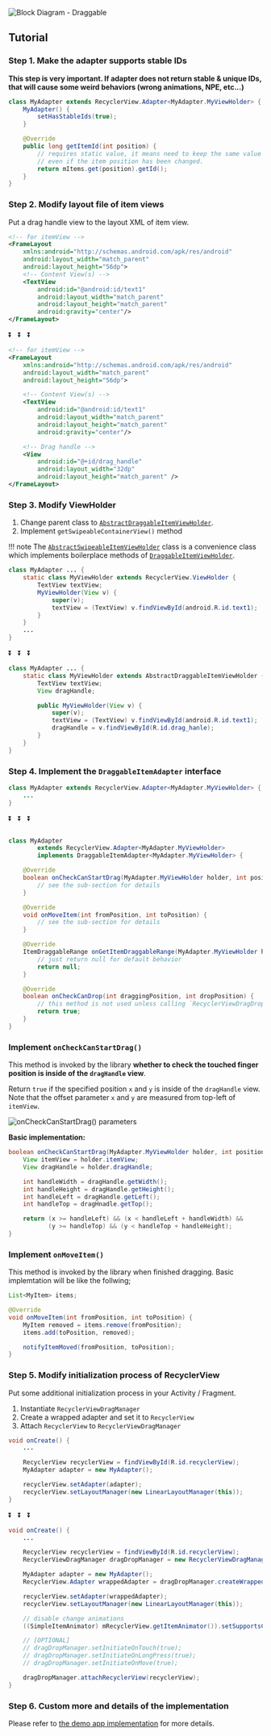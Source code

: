 ![Block Diagram - Draggable](./images/block-diagram-drag-drop.png)


## Tutorial

### Step 1. Make the adapter supports stable IDs

**This step is very important. If adapter does not return stable & unique IDs, that will cause some weird behaviors (wrong animations, NPE, etc...)**

```java
class MyAdapter extends RecyclerView.Adapter<MyAdapter.MyViewHolder> {
    MyAdapter() {
        setHasStableIds(true);
    }

    @Override
    public long getItemId(int position) {
        // requires static value, it means need to keep the same value
        // even if the item position has been changed.
        return mItems.get(position).getId();
    }
}
```

### Step 2. Modify layout file of item views

Put a drag handle view to the layout XML of item view.



```xml
<!-- for itemView -->
<FrameLayout
    xmlns:android="http://schemas.android.com/apk/res/android"
    android:layout_width="match_parent"
    android:layout_height="56dp">
    <!-- Content View(s) -->
    <TextView
        android:id="@android:id/text1"
        android:layout_width="match_parent"
        android:layout_height="match_parent"
        android:gravity="center"/>
</FrameLayout>
```

⏬ &nbsp; ⏬ &nbsp; ⏬


```xml
<!-- for itemView -->
<FrameLayout
    xmlns:android="http://schemas.android.com/apk/res/android"
    android:layout_width="match_parent"
    android:layout_height="56dp">

    <!-- Content View(s) -->
    <TextView
        android:id="@android:id/text1"
        android:layout_width="match_parent"
        android:layout_height="match_parent"
        android:gravity="center"/>

    <!-- Drag handle -->
    <View
        android:id="@+id/drag_handle"
        android:layout_width="32dp"
        android:layout_height="match_parent" />
</FrameLayout>
```


### Step 3. Modify ViewHolder

1. Change parent class to [`AbstractDraggableItemViewHolder`](https://github.com/h6ah4i/android-advancedrecyclerview/blob/master/library/src/main/java/com/h6ah4i/android/widget/advrecyclerview/utils/AbstractDraggableItemViewHolder.java).
2. Implement `getSwipeableContainerView()` method


!!! note
    The [`AbstractSwipeableItemViewHolder`](https://github.com/h6ah4i/android-advancedrecyclerview/blob/master/library/src/main/java/com/h6ah4i/android/widget/advrecyclerview/utils/AbstractSwipeableItemViewHolder.java) class is a convenience class which implements boilerplace methods of [`DraggableItemViewHolder`](https://github.com/h6ah4i/android-advancedrecyclerview/blob/master/library/src/main/java/com/h6ah4i/android/widget/advrecyclerview/draggable/DraggableItemViewHolder.java).


```java
class MyAdapter ... {
    static class MyViewHolder extends RecyclerView.ViewHolder {
        TextView textView;
        MyViewHolder(View v) {
            super(v);
            textView = (TextView) v.findViewById(android.R.id.text1);
        }
    }
    ...
}
```

⏬ &nbsp; ⏬ &nbsp; ⏬

```java
class MyAdapter ... {
    static class MyViewHolder extends AbstractDraggableItemViewHolder {
        TextView textView;
        View dragHandle;

        public MyViewHolder(View v) {
            super(v);
            textView = (TextView) v.findViewById(android.R.id.text1);
            dragHandle = v.findViewById(R.id.drag_hanle);
        }
    }
}
```

### Step 4. Implement the `DraggableItemAdapter` interface


```java
class MyAdapter extends RecyclerView.Adapter<MyAdapter.MyViewHolder> {
    ...
}
```

⏬ &nbsp; ⏬ &nbsp; ⏬


```java

class MyAdapter
        extends RecyclerView.Adapter<MyAdapter.MyViewHolder>
        implements DraggableItemAdapter<MyAdapter.MyViewHolder> {

    @Override
    boolean onCheckCanStartDrag(MyAdapter.MyViewHolder holder, int position, int x, int y) {
        // see the sub-section for details
    }

    @Override
    void onMoveItem(int fromPosition, int toPosition) {
        // see the sub-section for details
    }

    @Override
    ItemDraggableRange onGetItemDraggableRange(MyAdapter.MyViewHolder holder, int position) {
        // just return null for default behavior
        return null;
    }

    @Override
    boolean onCheckCanDrop(int draggingPosition, int dropPosition) {
        // this method is not used unless calling `RecyclerViewDragDropManager.setCheckCanDropEnabled(true)` explicitly.
        return true;
    }
}
```

### Implement `onCheckCanStartDrag()`

This method is invoked by the library **whether to check the touched finger position is inside of the `dragHandle` view**.

Return `true` if the specified position `x` and `y` is inside of the `dragHandle` view. Note that the offset parameter `x` and `y` are measured from top-left of `itemView`.

![onCheckCanStartDrag() parameters](./images/drag-drop-on-check-can-start-drag.png)



**Basic implementation:**

```java
boolean onCheckCanStartDrag(MyAdapter.MyViewHolder holder, int position, int x, int y) {
    View itemView = holder.itemView;
    View dragHandle = holder.dragHandle;

    int handleWidth = dragHandle.getWidth();
    int handleHeight = dragHandle.getHeight();
    int handleLeft = dragHandle.getLeft();
    int handleTop = dragHnadle.getTop();

    return (x >= handleLeft) && (x < handleLeft + handleWidth) &&
           (y >= handleTop) && (y < handleTop + handleHeight);
}
```


### Implement `onMoveItem()`

This method is invoked by the library when finished dragging. Basic implemtation will be like the follwing;

```java
List<MyItem> items;

@Override
void onMoveItem(int fromPosition, int toPosition) {
    MyItem removed = items.remove(fromPosition);
    items.add(toPosition, removed);

    notifyItemMoved(fromPosition, toPosition);
}
```


### Step 5. Modify initialization process of RecyclerView

Put some additional initialization process in your Activity / Fragment.

1. Instantiate `RecyclerViewDragManager`
2. Create a wrapped adapter and set it to `RecyclerView`
3. Attach `RecyclerView` to `RecyclerViewDragManager`


```java
void onCreate() {
    ...

    RecyclerView recyclerView = findViewById(R.id.recyclerView);
    MyAdapter adapter = new MyAdapter();

    recyclerView.setAdapter(adapter);
    recyclerView.setLayoutManager(new LinearLayoutManager(this));
}
```

⏬ &nbsp; ⏬ &nbsp; ⏬

```java
void onCreate() {
    ...

    RecyclerView recyclerView = findViewById(R.id.recyclerView);
    RecyclerViewDragManager dragDropManager = new RecyclerViewDragManager();

    MyAdapter adapter = new MyAdapter();
    RecyclerView.Adapter wrappedAdapter = dragDropManager.createWrappedAdapter(adapter);

    recyclerView.setAdapter(wrappedAdapter);
    recyclerView.setLayoutManager(new LinearLayoutManager(this));

    // disable change animations
    ((SimpleItemAnimator) mRecyclerView.getItemAnimator()).setSupportsChangeAnimations(false);

    // [OPTIONAL]
    // dragDropManager.setInitiateOnTouch(true);
    // dragDropManager.setInitiateOnLongPress(true);
    // dragDropManager.setInitiateOnMove(true);

    dragDropManager.attachRecyclerView(recyclerView);
}
```


### Step 6. Custom more and details of the implementation

Please refer to [the demo app implementation](https://github.com/h6ah4i/android-advancedrecyclerview/tree/master/example/src/main/java/com/h6ah4i/android/example/advrecyclerview/demo_d_basic) for more details.

